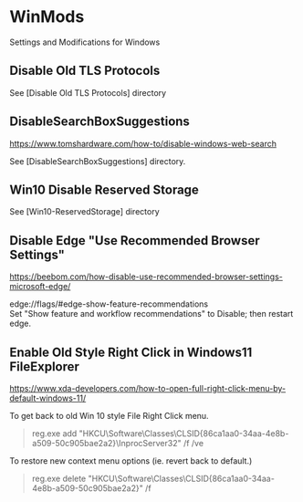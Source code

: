 # WinMods
Settings and Modifications for Windows


## Disable Old TLS Protocols
See [Disable Old TLS Protocols] directory


## DisableSearchBoxSuggestions
https://www.tomshardware.com/how-to/disable-windows-web-search

See [DisableSearchBoxSuggestions] directory.


## Win10 Disable Reserved Storage
See [Win10-ReservedStorage] directory




## Disable Edge "Use Recommended Browser Settings"
https://beebom.com/how-disable-use-recommended-browser-settings-microsoft-edge/

edge://flags/#edge-show-feature-recommendations  
Set "Show feature and workflow recommendations" to Disable; then restart edge.


## Enable Old Style Right Click in Windows11 FileExplorer
https://www.xda-developers.com/how-to-open-full-right-click-menu-by-default-windows-11/

To get back to old Win 10 style File Right Click menu.
> reg.exe add "HKCU\Software\Classes\CLSID\{86ca1aa0-34aa-4e8b-a509-50c905bae2a2}\InprocServer32" /f /ve

To restore new context menu options (ie. revert back to default.)
> reg.exe delete "HKCU\Software\Classes\CLSID\{86ca1aa0-34aa-4e8b-a509-50c905bae2a2}" /f

